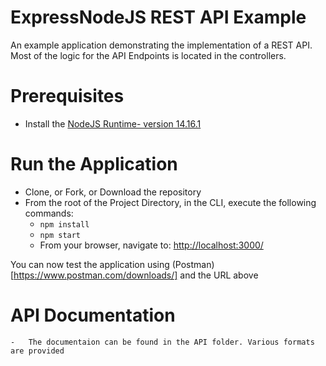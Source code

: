 # ExpressNodeJS REST API Example

An example application demonstrating the implementation of a REST API. Most of the logic for the API Endpoints is located in the controllers.

# Prerequisites

- Install the [NodeJS Runtime- version 14.16.1](https://nodejs.org/en/download/)

# Run the Application

-	Clone, or Fork, or Download the repository
-	From the root of the Project Directory, in the CLI, execute the following commands:
	-	`npm install`
	-	`npm start`
	-	From your browser, navigate to: [http://localhost:3000/](http://localhost:3000/)

You can now test the application using (Postman)[https://www.postman.com/downloads/] and the URL above

# API Documentation

	-	The documentaion can be found in the API folder. Various formats are provided
